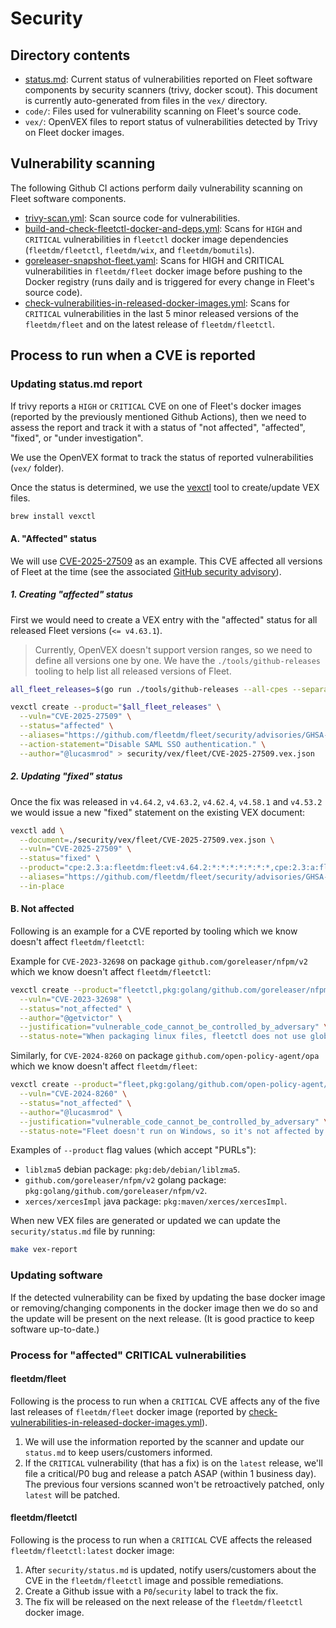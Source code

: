 # Security

## Directory contents

- [status.md](status.md): Current status of vulnerabilities reported on Fleet software components by security scanners (trivy, docker scout). This document is currently auto-generated from files in the `vex/` directory.
- `code/`: Files used for vulnerability scanning on Fleet's source code.
- `vex/`: OpenVEX files to report status of vulnerabilities detected by Trivy on Fleet docker images.

## Vulnerability scanning

The following Github CI actions perform daily vulnerability scanning on Fleet software components.

- [trivy-scan.yml](https://github.com/fleetdm/fleet/blob/main/.github/workflows/trivy-scan.yml): Scan source code for vulnerabilities.
- [build-and-check-fleetctl-docker-and-deps.yml](https://github.com/fleetdm/fleet/blob/main/.github/workflows/build-and-check-fleetctl-docker-and-deps.yml): Scans for `HIGH` and `CRITICAL` vulnerabilities in `fleetctl` docker image dependencies (`fleetdm/fleetctl`, `fleetdm/wix`, and `fleetdm/bomutils`).
- [goreleaser-snapshot-fleet.yaml](https://github.com/fleetdm/fleet/blob/main/.github/workflows/goreleaser-snapshot-fleet.yaml): Scans for HIGH and CRITICAL vulnerabilities in `fleetdm/fleet` docker image before pushing to the Docker registry (runs daily and is triggered for every change in Fleet's source code).
- [check-vulnerabilities-in-released-docker-images.yml](https://github.com/fleetdm/fleet/blob/main/.github/workflows/check-vulnerabilities-in-released-docker-images.yml): Scans for `CRITICAL` vulnerabilities in the last 5 minor released versions of the `fleetdm/fleet` and on the latest release of `fleetdm/fleetctl`.

## Process to run when a CVE is reported

### Updating status.md report

If trivy reports a `HIGH` or `CRITICAL` CVE on one of Fleet's docker images (reported by the previously mentioned Github Actions), then we need to assess the report and track it with a status of "not affected", "affected", "fixed", or "under investigation".

We use the OpenVEX format to track the status of reported vulnerabilities (`vex/` folder).

Once the status is determined, we use the [vexctl](https://github.com/openvex/vexctl) tool to create/update VEX files.
```sh
brew install vexctl
```

#### A. "Affected" status

We will use [CVE-2025-27509](https://nvd.nist.gov/vuln/detail/CVE-2025-27509) as an example.
This CVE affected all versions of Fleet at the time (see the associated [GitHub security advisory](https://github.com/fleetdm/fleet/security/advisories/GHSA-52jx-g6m5-h735)).

##### 1. Creating "affected" status

First we would need to create a VEX entry with the "affected" status for all released Fleet versions (`<= v4.63.1`).

> Currently, OpenVEX doesn't support version ranges, so we need to define all versions one by one.
> We have the `./tools/github-releases` tooling to help list all released versions of Fleet.

```sh
all_fleet_releases=$(go run ./tools/github-releases --all-cpes --separator=,)

vexctl create --product="$all_fleet_releases" \
  --vuln="CVE-2025-27509" \
  --status="affected" \
  --aliases="https://github.com/fleetdm/fleet/security/advisories/GHSA-52jx-g6m5-h735" \
  --action-statement="Disable SAML SSO authentication." \
  --author="@lucasmrod" > security/vex/fleet/CVE-2025-27509.vex.json
```

##### 2. Updating "fixed" status

Once the fix was released in `v4.64.2`, `v4.63.2`, `v4.62.4`, `v4.58.1` and `v4.53.2` we would issue a new "fixed" statement on the existing VEX document:
```sh
vexctl add \
  --document=./security/vex/fleet/CVE-2025-27509.vex.json \
  --vuln="CVE-2025-27509" \
  --status="fixed" \
  --product="cpe:2.3:a:fleetdm:fleet:v4.64.2:*:*:*:*:*:*:*,cpe:2.3:a:fleetdm:fleet:v4.63.2:*:*:*:*:*:*:*,cpe:2.3:a:fleetdm:fleet:v4.62.4:*:*:*:*:*:*:*,cpe:2.3:a:fleetdm:fleet:v4.58.1:*:*:*:*:*:*:*,cpe:2.3:a:fleetdm:fleet:v4.53.2:*:*:*:*:*:*:*" \
  --aliases="https://github.com/fleetdm/fleet/security/advisories/GHSA-52jx-g6m5-h735" \
  --in-place
```

#### B. Not affected

Following is an example for a CVE reported by tooling which we know doesn't affect `fleetdm/fleetctl`:

Example for `CVE-2023-32698` on package `github.com/goreleaser/nfpm/v2` which we know doesn't affect `fleetdm/fleetctl`:
```sh
vexctl create --product="fleetctl,pkg:golang/github.com/goreleaser/nfpm/v2" \
  --vuln="CVE-2023-32698" \
  --status="not_affected" \
  --author="@getvictor" \
  --justification="vulnerable_code_cannot_be_controlled_by_adversary" \
  --status-note="When packaging linux files, fleetctl does not use global permissions. It was verified that packed fleetd package files do not have group/global write permissions." > security/vex/fleetctl/CVE-2023-32698.vex.json
```

Similarly, for `CVE-2024-8260` on package `github.com/open-policy-agent/opa` which we know doesn't affect `fleetdm/fleet`:
```sh
vexctl create --product="fleet,pkg:golang/github.com/open-policy-agent/opa" \
  --vuln="CVE-2024-8260" \
  --status="not_affected" \
  --author="@lucasmrod" \
  --justification="vulnerable_code_cannot_be_controlled_by_adversary" \
  --status-note="Fleet doesn't run on Windows, so it's not affected by this vulnerability." > security/vex/fleetctl/CVE-2024-8260.vex.json
```

Examples of `--product` flag values (which accept "PURLs"):
- `liblzma5` debian package: `pkg:deb/debian/liblzma5`.
- `github.com/goreleaser/nfpm/v2` golang package: `pkg:golang/github.com/goreleaser/nfpm/v2`.
- `xerces/xercesImpl` java package: `pkg:maven/xerces/xercesImpl`.

When new VEX files are generated or updated we can update the `security/status.md` file by running:
```sh
make vex-report
```

### Updating software

If the detected vulnerability can be fixed by updating the base docker image or removing/changing components in the docker image then we do so and the update will be present on the next release. (It is good practice to keep software up-to-date.)

### Process for "affected" CRITICAL vulnerabilities

#### fleetdm/fleet

Following is the process to run when a `CRITICAL` CVE affects any of the five last releases of `fleetdm/fleet` docker image (reported by [check-vulnerabilities-in-released-docker-images.yml](https://github.com/fleetdm/fleet/blob/main/.github/workflows/check-vulnerabilities-in-released-docker-images.yml)).

1. We will use the information reported by the scanner and update our `status.md` to keep users/customers informed.
2. If the `CRITICAL` vulnerability (that has a fix) is on the `latest` release, we'll file a critical/P0 bug and release a patch ASAP (within 1 business day). The previous four versions scanned won't be retroactively patched, only `latest` will be patched.

#### fleetdm/fleetctl

Following is the process to run when a `CRITICAL` CVE affects the released `fleetdm/fleetctl:latest` docker image:

1. After `security/status.md` is updated, notify users/customers about the CVE in the `fleetdm/fleetctl` image and possible remediations.
2. Create a Github issue with a `P0`/`security` label to track the fix.
3. The fix will be released on the next release of the `fleetdm/fleetctl` docker image.